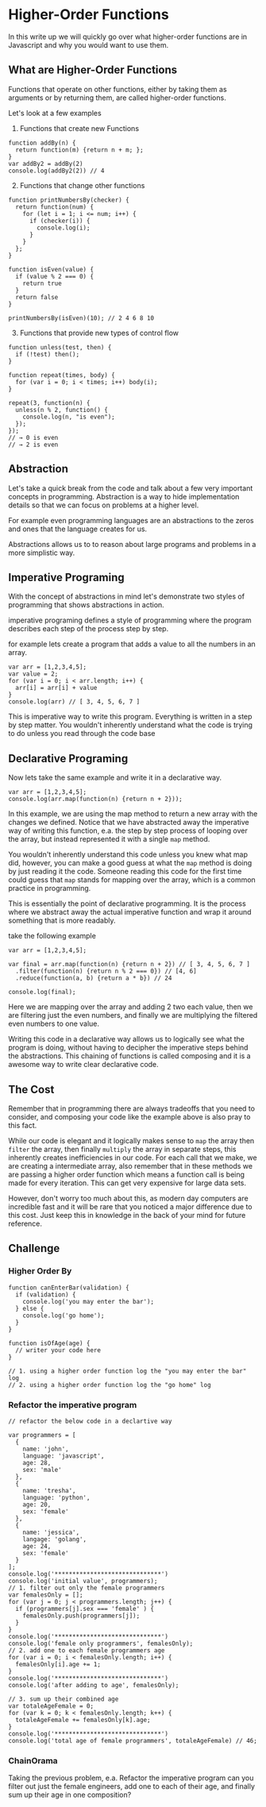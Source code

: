 # Higher-Order Functions

In this write up we will quickly go over what higher-order functions are in Javascript and why you would want to use them.

## What are Higher-Order Functions

Functions that operate on other functions, either by taking them as arguments or by returning them, are called higher-order functions.

Let's look at a few examples

1. Functions that create new Functions

```
function addBy(n) {
  return function(m) {return n + m; };
}
var addBy2 = addBy(2)
console.log(addBy2(2)) // 4
```

2. Functions that change other functions
```
function printNumbersBy(checker) {
  return function(num) {
    for (let i = 1; i <= num; i++) {
      if (checker(i)) {
        console.log(i);
      }
    }
  };
}

function isEven(value) {
  if (value % 2 === 0) {
    return true
  }
  return false
}

printNumbersBy(isEven)(10); // 2 4 6 8 10
```

3. Functions that provide new types of control flow
```
function unless(test, then) {
  if (!test) then();
}

function repeat(times, body) {
  for (var i = 0; i < times; i++) body(i);
}

repeat(3, function(n) {
  unless(n % 2, function() {
    console.log(n, "is even");
  });
});
// → 0 is even
// → 2 is even
```

## Abstraction

Let's take a quick break from the code and talk about a few very important concepts in programming. Abstraction is a way to hide implementation details so that we can focus on problems at a higher level.

For example even programming languages are an abstractions to the zeros and ones that the language creates for us.

Abstractions allows us to to reason about large programs and problems in a more simplistic way.

## Imperative Programing

With the concept of abstractions in mind let's demonstrate two styles of programming that shows abstractions in action.

imperative programing defines a style of programming where the program describes each step of the process step by step.

for example lets create a program that adds a value to all the numbers in an array.

```
var arr = [1,2,3,4,5];
var value = 2;
for (var i = 0; i < arr.length; i++) {
  arr[i] = arr[i] + value
}
console.log(arr) // [ 3, 4, 5, 6, 7 ]
```

This is imperative way to write this program. Everything is written in a step by step matter. You wouldn't inherently understand what the code is trying to do unless you read through the code base

## Declarative Programing

Now lets take the same example and write it in a declarative way.

```
var arr = [1,2,3,4,5];
console.log(arr.map(function(n) {return n + 2}));
```

In this example, we are using the map method to return a new array with the changes we defined. Notice that we have abstracted away the imperative way of writing this function, e.a. the step by step process of looping over the array, but instead represented it with a single `map` method.

You wouldn't inherently understand this code unless you knew what map did, however, you can make a good guess at what the `map` method is doing by just reading it the code. Someone reading this code for the first time could guess that `map` stands for mapping over the array, which is a common practice in programming.

This is essentially the point of declarative programming. It is the process where we abstract away the actual imperative function and wrap it around something that is more readably.

take the following example

```
var arr = [1,2,3,4,5];

var final = arr.map(function(n) {return n + 2}) // [ 3, 4, 5, 6, 7 ]
  .filter(function(n) {return n % 2 === 0}) // [4, 6]
  .reduce(function(a, b) {return a * b}) // 24

console.log(final);
```

Here we are mapping over the array and adding 2 two each value, then we are filtering just the even numbers, and finally we are multiplying the filtered even numbers to one value.

Writing this code in a declarative way allows us to logically see what the program is doing, without having to decipher the imperative steps behind the abstractions. This chaining of functions is called composing and it is a awesome way to write clear declarative code.

## The Cost

Remember that in programming there are always tradeoffs that you need to consider, and composing your code like the example above is also pray to this fact.

While our code is elegant and it logically makes sense to `map` the array then `filter` the array, then finally `multiply` the array in separate steps, this inherently creates inefficiencies in our code. For each call that we make, we are creating a intermediate array, also remember that in these methods we are passing a higher order function which means a function call is being made for every iteration. This can get very expensive for large data sets.

However, don't worry too much about this, as modern day computers are incredible fast and it will be rare that you noticed a major difference due to this cost. Just keep this in knowledge in the back of your mind for future reference.

## Challenge

### Higher Order By

```
function canEnterBar(validation) {
  if (validation) {
    console.log('you may enter the bar');
  } else {
    console.log('go home');
  }
}

function isOfAge(age) {
  // writer your code here
}

// 1. using a higher order function log the "you may enter the bar" log
// 2. using a higher order function log the "go home" log
```

### Refactor the imperative program

```
// refactor the below code in a declartive way

var programmers = [
  {
    name: 'john',
    language: 'javascript',
    age: 28,
    sex: 'male'
  },
  {
    name: 'tresha',
    language: 'python',
    age: 20,
    sex: 'female'
  },
  {
    name: 'jessica',
    langage: 'golang',
    age: 24,
    sex: 'female'
  }
];
console.log('******************************')
console.log('initial value', programmers);
// 1. filter out only the female programmers
var femalesOnly = [];
for (var j = 0; j < programmers.length; j++) {
  if (programmers[j].sex === 'female' ) {
    femalesOnly.push(programmers[j]);
  }
}
console.log('******************************')
console.log('female only programmers', femalesOnly);
// 2. add one to each female programmers age
for (var i = 0; i < femalesOnly.length; i++) {
  femalesOnly[i].age += 1;
}
console.log('******************************')
console.log('after adding to age', femalesOnly);

// 3. sum up their combined age
var totaleAgeFemale = 0;
for (var k = 0; k < femalesOnly.length; k++) {
  totaleAgeFemale += femalesOnly[k].age;
}
console.log('******************************')
console.log('total age of female programmers', totaleAgeFemale) // 46;
```

### ChainOrama

Taking the previous problem, e.a. Refactor the imperative program
can you filter out just the female engineers, add one to each of their age,
and finally sum up their age in one composition?
